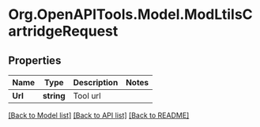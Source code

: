 # Org.OpenAPITools.Model.ModLtiIsCartridgeRequest

## Properties

Name | Type | Description | Notes
------------ | ------------- | ------------- | -------------
**Url** | **string** | Tool url | 

[[Back to Model list]](../README.md#documentation-for-models) [[Back to API list]](../README.md#documentation-for-api-endpoints) [[Back to README]](../README.md)

